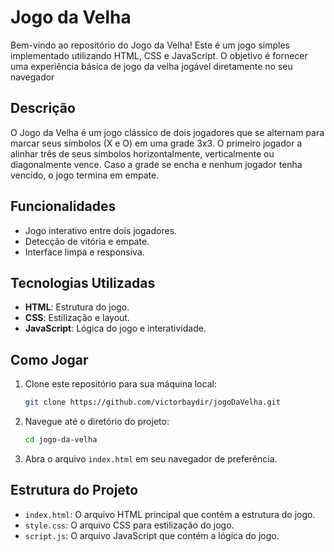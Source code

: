 # Jogo da Velha  

Bem-vindo ao repositório do Jogo da Velha! Este é um jogo simples implementado utilizando HTML, CSS e JavaScript. O objetivo é fornecer uma experiência básica de jogo da velha jogável diretamente no seu navegador

## Descrição

O Jogo da Velha é um jogo clássico de dois jogadores que se alternam para marcar seus símbolos (X e O) em uma grade 3x3. O primeiro jogador a alinhar três de seus símbolos horizontalmente, verticalmente ou diagonalmente vence. Caso a grade se encha e nenhum jogador tenha vencido, o jogo termina em empate.

## Funcionalidades

- Jogo interativo entre dois jogadores.
- Detecção de vitória e empate.
- Interface limpa e responsiva.

## Tecnologias Utilizadas

- **HTML**: Estrutura do jogo.
- **CSS**: Estilização e layout.
- **JavaScript**: Lógica do jogo e interatividade.

## Como Jogar

1. Clone este repositório para sua máquina local:
    ```bash
    git clone https://github.com/victorbaydir/jogoDaVelha.git
    ```
2. Navegue até o diretório do projeto:
    ```bash
    cd jogo-da-velha
    ```
3. Abra o arquivo `index.html` em seu navegador de preferência.

## Estrutura do Projeto

- `index.html`: O arquivo HTML principal que contém a estrutura do jogo.
- `style.css`: O arquivo CSS para estilização do jogo.
- `script.js`: O arquivo JavaScript que contém a lógica do jogo.
